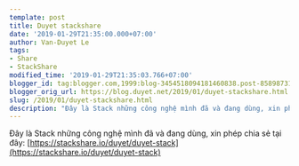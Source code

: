 ```yaml
---
template: post
title: Duyet stackshare
date: '2019-01-29T21:35:00.000+07:00'
author: Van-Duyet Le
tags:
- Share
- StackShare
modified_time: '2019-01-29T21:35:03.766+07:00'
blogger_id: tag:blogger.com,1999:blog-3454518094181460838.post-8589873121275851158
blogger_orig_url: https://blog.duyet.net/2019/01/duyet-stackshare.html
slug: /2019/01/duyet-stackshare.html
description: "Đây là Stack những công nghệ mình đã và đang dùng, xin phép chia sẻ tại đây: https://stackshare.io/duyet/duyet-stack"
---
```


Đây là Stack những công nghệ mình đã và đang dùng, xin phép chia sẻ tại đây: [https://stackshare.io/duyet/duyet-stack](https://stackshare.io/duyet/duyet-stack)


<a data-layers="1,2,3,4" data-stack-embed="true" data-theme="light" frameborder="0" href="https://embed.stackshare.io/stacks/embed/9cb2b71c984d63"></a>    <script async="" charset="utf-8" src="https://cdn1.stackshare.io/javascripts/client-code.js"></script><br /><br />